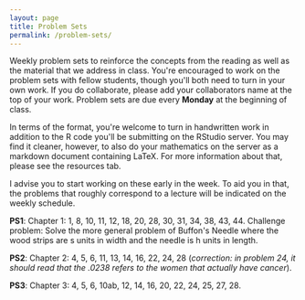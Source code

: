 ```yaml
---
layout: page
title: Problem Sets
permalink: /problem-sets/
---
```


Weekly problem sets to reinforce the concepts from the reading as well as the 
material that we address in class. You're encouraged to work on the problem sets
with fellow students, though you'll both need to turn in your own work. If you
do collaborate, please add your collaborators name at the top of your work. Problem 
sets are due every **Monday** at the beginning of class.

In terms of the format, you're welcome to turn in handwritten work in addition to
the R code you'll be submitting on the RStudio server. You may find it cleaner,
however, to also do your mathematics on the server as a markdown document containing
LaTeX. For more information about that, please see the resources tab.

I advise you to start working on these early in the week. To aid you in that, the
problems that roughly correspond to a lecture will be indicated on the weekly schedule.

**PS1**: Chapter 1: 1, 8, 10, 11, 12, 18, 20, 28, 30, 31, 34, 38, 43, 44. Challenge problem:
Solve the more general problem of Buffon's Needle where the wood strips are s units
in width and the needle is h units in length.

**PS2**: Chapter 2: 4, 5, 6, 11, 13, 14, 16, 22, 24, 28 (*correction: in problem 24, it should read that the .0238 refers to the women that actually have cancer*).

**PS3**: Chapter 3: 4, 5, 6, 10ab, 12, 14, 16, 20, 22, 24, 25, 27, 28.